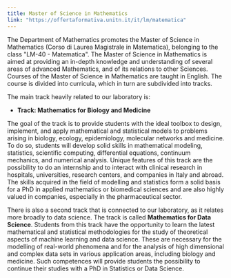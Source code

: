 ```yaml
---
title: Master of Science in Mathematics
link: "https://offertaformativa.unitn.it/it/lm/matematica"
---
```


The Department of Mathematics promotes the Master of Science in Mathematics (Corso di Laurea Magistrale in Matematica), belonging to the class "LM-40 - Matematica". The Master of Science in Mathematics is aimed at providing an in-depth knowledge and understanding of several areas of advanced Mathematics, and of its relations to other Sciences. Courses of the Master of Science in Mathematics are taught in English. The course is divided into curricula, which in turn are subdivided into tracks. 

The main track heavily related to our laboratory is:
- **Track: Mathematics for Biology and Medicine**
   
The goal of the track is to provide students with the ideal toolbox to design, implement, and apply mathematical and statistical models to problems arising in biology, ecology, epidemiology, molecular networks and medicine. To do so, students will develop solid skills in mathematical modeling, statistics, scientific computing, differential equations, continuum mechanics, and numerical analysis. Unique features of this track are the possibility to do an internship and to interact with clinical research in hospitals, universities, research centers, and companies in Italy and abroad. The skills acquired in the field of modelling and statistics form a solid basis for a PhD in applied mathematics or biomedical sciences and are also highly valued in companies, especially in the pharmaceutical sector.

There is also a second track that is connected to our laboratory, as it relates more broadly to data science. The track is called **Mathematics for Data Science**. Students from this track have the opportunity to learn the latest mathematical and statistical methodologies for the study of theoretical aspects of machine learning and data science. These are necessary for the modelling of real-world phenomena and for the analysis of high dimensional and complex data sets in various application areas, including biology and medicine. Such competences will provide students the possibility to continue their studies with a PhD in Statistics or Data Science.